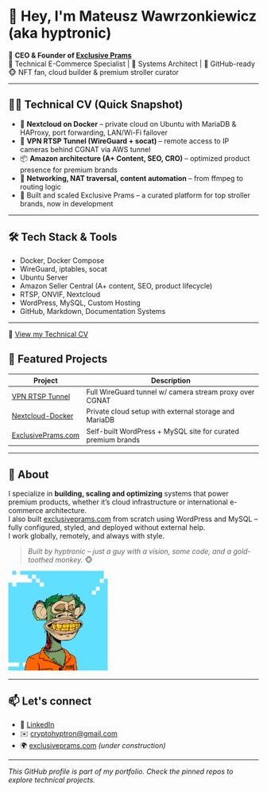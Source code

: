# 👋 Hey, I'm Mateusz Wawrzonkiewicz (aka hyptronic)

🎯 **CEO & Founder of [Exclusive Prams](https://exclusiveprams.com)**  
🔧 Technical E-Commerce Specialist | 🧠 Systems Architect | 🚀 GitHub-ready  
🐵 NFT fan, cloud builder & premium stroller curator  

---

## 👨‍💻 Technical CV (Quick Snapshot)

- 🔧 **Nextcloud on Docker** – private cloud on Ubuntu with MariaDB & HAProxy, port forwarding, LAN/Wi-Fi failover  
- 🔐 **VPN RTSP Tunnel (WireGuard + socat)** – remote access to IP cameras behind CGNAT via AWS tunnel  
- 📦 **Amazon architecture (A+ Content, SEO, CRO)** – optimized product presence for premium brands  
- 📡 **Networking, NAT traversal, content automation** – from ffmpeg to routing logic  
- 🧱 Built and scaled Exclusive Prams – a curated platform for top stroller brands, now in development

---

## 🛠 Tech Stack & Tools

- Docker, Docker Compose  
- WireGuard, iptables, socat  
- Ubuntu Server  
- Amazon Seller Central (A+ content, SEO, product lifecycle)  
- RTSP, ONVIF, Nextcloud  
- WordPress, MySQL, Custom Hosting  
- GitHub, Markdown, Documentation Systems

---

📄 [View my Technical CV](./Mateusz_Wawrzonkiewicz_Technical_CV.md)


## 🚀 Featured Projects

| Project                                                      | Description                                                  |
| ------------------------------------------------------------ | ------------------------------------------------------------ |
| [VPN RTSP Tunnel](https://github.com/CryptoHyptron/vpn-rtsp-tunnel) | Full WireGuard tunnel w/ camera stream proxy over CGNAT      |
| [Nextcloud-Docker](https://github.com/CryptoHyptron/nextcloud-docker-setup) | Private cloud setup with external storage and MariaDB        |
| [ExclusivePrams.com](https://exclusiveprams.com)             | Self-built WordPress + MySQL site for curated premium brands |

---

## 🧠 About

I specialize in **building, scaling and optimizing** systems that power premium products, whether it’s cloud infrastructure or international e-commerce architecture.  
I also built [exclusiveprams.com](https://exclusiveprams.com) from scratch using WordPress and MySQL – fully configured, styled, and deployed without external help.  
I work globally, remotely, and always with style.

> _Built by hyptronic – just a guy with a vision, some code, and a gold-toothed monkey._ 🐵

<img src="assets/nft-avatar.webp" width="200" alt="NFT Avatar" />

---

## 📫 Let's connect

- 🔗 [LinkedIn](www.linkedin.com/in/mateusz-wawrzonkiewicz-0a92a5163)  
- ✉️ cryptohyptron@gmail.com
- 🌍 [exclusiveprams.com](https://exclusiveprams.com) *(under construction)*

---

_This GitHub profile is part of my portfolio. Check the pinned repos to explore technical projects._
